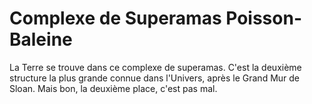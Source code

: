 # Complexe de Superamas Poisson-Baleine

La Terre se trouve dans ce complexe de superamas. C'est la deuxième structure la
plus grande connue dans l'Univers, après le Grand Mur de Sloan. Mais bon, la
deuxième place, c'est pas mal.
